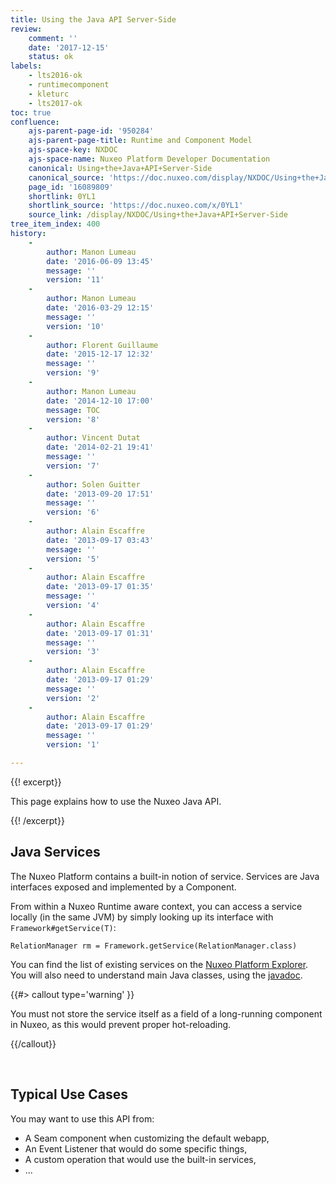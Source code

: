 ```yaml
---
title: Using the Java API Server-Side
review:
    comment: ''
    date: '2017-12-15'
    status: ok
labels:
    - lts2016-ok
    - runtimecomponent
    - kleturc
    - lts2017-ok
toc: true
confluence:
    ajs-parent-page-id: '950284'
    ajs-parent-page-title: Runtime and Component Model
    ajs-space-key: NXDOC
    ajs-space-name: Nuxeo Platform Developer Documentation
    canonical: Using+the+Java+API+Server-Side
    canonical_source: 'https://doc.nuxeo.com/display/NXDOC/Using+the+Java+API+Server-Side'
    page_id: '16089809'
    shortlink: 0YL1
    shortlink_source: 'https://doc.nuxeo.com/x/0YL1'
    source_link: /display/NXDOC/Using+the+Java+API+Server-Side
tree_item_index: 400
history:
    -
        author: Manon Lumeau
        date: '2016-06-09 13:45'
        message: ''
        version: '11'
    -
        author: Manon Lumeau
        date: '2016-03-29 12:15'
        message: ''
        version: '10'
    -
        author: Florent Guillaume
        date: '2015-12-17 12:32'
        message: ''
        version: '9'
    -
        author: Manon Lumeau
        date: '2014-12-10 17:00'
        message: TOC
        version: '8'
    -
        author: Vincent Dutat
        date: '2014-02-21 19:41'
        message: ''
        version: '7'
    -
        author: Solen Guitter
        date: '2013-09-20 17:51'
        message: ''
        version: '6'
    -
        author: Alain Escaffre
        date: '2013-09-17 03:43'
        message: ''
        version: '5'
    -
        author: Alain Escaffre
        date: '2013-09-17 01:35'
        message: ''
        version: '4'
    -
        author: Alain Escaffre
        date: '2013-09-17 01:31'
        message: ''
        version: '3'
    -
        author: Alain Escaffre
        date: '2013-09-17 01:29'
        message: ''
        version: '2'
    -
        author: Alain Escaffre
        date: '2013-09-17 01:29'
        message: ''
        version: '1'

---
```

{{! excerpt}}

This page explains how to use the Nuxeo Java API.

{{! /excerpt}}

## Java Services

The Nuxeo Platform contains a built-in notion of service. Services are Java interfaces exposed and implemented by a Component.

From within a Nuxeo Runtime aware context, you can access a service locally (in the same JVM) by simply looking up its interface with `Framework#getService(T)`:

```
RelationManager rm = Framework.getService(RelationManager.class)
```

You can find the list of existing services on the [Nuxeo Platform Explorer](http://explorer.nuxeo.org/nuxeo/site/distribution/10.10/listServices). You will also need to understand main Java classes, using the [javadoc](http://community.nuxeo.com/api/nuxeo/latest/javadoc/).

{{#> callout type='warning' }}

You must not store the service itself as a field of a long-running component in Nuxeo, as this would prevent proper hot-reloading.

{{/callout}}

&nbsp;

## Typical Use Cases

You may want to use this API from:

*   A Seam component when customizing the default webapp,
*   An Event Listener that would do some specific things,
*   A custom operation that would use the built-in services,
*   ...
